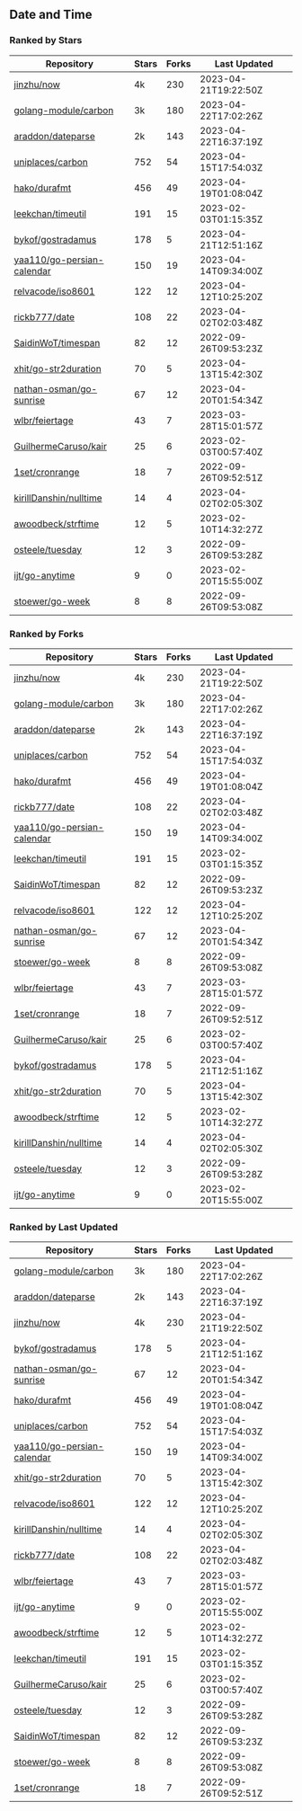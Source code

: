 ## Date and Time

### Ranked by Stars

| Repository | Stars | Forks | Last Updated |
|------------|-------|-------|--------------|
| [jinzhu/now](https://github.com/jinzhu/now) | 4k | 230 | 2023-04-21T19:22:50Z |
| [golang-module/carbon](https://github.com/golang-module/carbon) | 3k | 180 | 2023-04-22T17:02:26Z |
| [araddon/dateparse](https://github.com/araddon/dateparse) | 2k | 143 | 2023-04-22T16:37:19Z |
| [uniplaces/carbon](https://github.com/uniplaces/carbon) | 752 | 54 | 2023-04-15T17:54:03Z |
| [hako/durafmt](https://github.com/hako/durafmt) | 456 | 49 | 2023-04-19T01:08:04Z |
| [leekchan/timeutil](https://github.com/leekchan/timeutil) | 191 | 15 | 2023-02-03T01:15:35Z |
| [bykof/gostradamus](https://github.com/bykof/gostradamus) | 178 | 5 | 2023-04-21T12:51:16Z |
| [yaa110/go-persian-calendar](https://github.com/yaa110/go-persian-calendar) | 150 | 19 | 2023-04-14T09:34:00Z |
| [relvacode/iso8601](https://github.com/relvacode/iso8601) | 122 | 12 | 2023-04-12T10:25:20Z |
| [rickb777/date](https://github.com/rickb777/date) | 108 | 22 | 2023-04-02T02:03:48Z |
| [SaidinWoT/timespan](https://github.com/SaidinWoT/timespan) | 82 | 12 | 2022-09-26T09:53:23Z |
| [xhit/go-str2duration](https://github.com/xhit/go-str2duration) | 70 | 5 | 2023-04-13T15:42:30Z |
| [nathan-osman/go-sunrise](https://github.com/nathan-osman/go-sunrise) | 67 | 12 | 2023-04-20T01:54:34Z |
| [wlbr/feiertage](https://github.com/wlbr/feiertage) | 43 | 7 | 2023-03-28T15:01:57Z |
| [GuilhermeCaruso/kair](https://github.com/GuilhermeCaruso/kair) | 25 | 6 | 2023-02-03T00:57:40Z |
| [1set/cronrange](https://github.com/1set/cronrange) | 18 | 7 | 2022-09-26T09:52:51Z |
| [kirillDanshin/nulltime](https://github.com/kirillDanshin/nulltime) | 14 | 4 | 2023-04-02T02:05:30Z |
| [awoodbeck/strftime](https://github.com/awoodbeck/strftime) | 12 | 5 | 2023-02-10T14:32:27Z |
| [osteele/tuesday](https://github.com/osteele/tuesday) | 12 | 3 | 2022-09-26T09:53:28Z |
| [ijt/go-anytime](https://github.com/ijt/go-anytime) | 9 | 0 | 2023-02-20T15:55:00Z |
| [stoewer/go-week](https://github.com/stoewer/go-week) | 8 | 8 | 2022-09-26T09:53:08Z |

### Ranked by Forks

| Repository | Stars | Forks | Last Updated |
|------------|-------|-------|--------------|
| [jinzhu/now](https://github.com/jinzhu/now) | 4k | 230 | 2023-04-21T19:22:50Z |
| [golang-module/carbon](https://github.com/golang-module/carbon) | 3k | 180 | 2023-04-22T17:02:26Z |
| [araddon/dateparse](https://github.com/araddon/dateparse) | 2k | 143 | 2023-04-22T16:37:19Z |
| [uniplaces/carbon](https://github.com/uniplaces/carbon) | 752 | 54 | 2023-04-15T17:54:03Z |
| [hako/durafmt](https://github.com/hako/durafmt) | 456 | 49 | 2023-04-19T01:08:04Z |
| [rickb777/date](https://github.com/rickb777/date) | 108 | 22 | 2023-04-02T02:03:48Z |
| [yaa110/go-persian-calendar](https://github.com/yaa110/go-persian-calendar) | 150 | 19 | 2023-04-14T09:34:00Z |
| [leekchan/timeutil](https://github.com/leekchan/timeutil) | 191 | 15 | 2023-02-03T01:15:35Z |
| [SaidinWoT/timespan](https://github.com/SaidinWoT/timespan) | 82 | 12 | 2022-09-26T09:53:23Z |
| [relvacode/iso8601](https://github.com/relvacode/iso8601) | 122 | 12 | 2023-04-12T10:25:20Z |
| [nathan-osman/go-sunrise](https://github.com/nathan-osman/go-sunrise) | 67 | 12 | 2023-04-20T01:54:34Z |
| [stoewer/go-week](https://github.com/stoewer/go-week) | 8 | 8 | 2022-09-26T09:53:08Z |
| [wlbr/feiertage](https://github.com/wlbr/feiertage) | 43 | 7 | 2023-03-28T15:01:57Z |
| [1set/cronrange](https://github.com/1set/cronrange) | 18 | 7 | 2022-09-26T09:52:51Z |
| [GuilhermeCaruso/kair](https://github.com/GuilhermeCaruso/kair) | 25 | 6 | 2023-02-03T00:57:40Z |
| [bykof/gostradamus](https://github.com/bykof/gostradamus) | 178 | 5 | 2023-04-21T12:51:16Z |
| [xhit/go-str2duration](https://github.com/xhit/go-str2duration) | 70 | 5 | 2023-04-13T15:42:30Z |
| [awoodbeck/strftime](https://github.com/awoodbeck/strftime) | 12 | 5 | 2023-02-10T14:32:27Z |
| [kirillDanshin/nulltime](https://github.com/kirillDanshin/nulltime) | 14 | 4 | 2023-04-02T02:05:30Z |
| [osteele/tuesday](https://github.com/osteele/tuesday) | 12 | 3 | 2022-09-26T09:53:28Z |
| [ijt/go-anytime](https://github.com/ijt/go-anytime) | 9 | 0 | 2023-02-20T15:55:00Z |

### Ranked by Last Updated

| Repository | Stars | Forks | Last Updated |
|------------|-------|-------|--------------|
| [golang-module/carbon](https://github.com/golang-module/carbon) | 3k | 180 | 2023-04-22T17:02:26Z |
| [araddon/dateparse](https://github.com/araddon/dateparse) | 2k | 143 | 2023-04-22T16:37:19Z |
| [jinzhu/now](https://github.com/jinzhu/now) | 4k | 230 | 2023-04-21T19:22:50Z |
| [bykof/gostradamus](https://github.com/bykof/gostradamus) | 178 | 5 | 2023-04-21T12:51:16Z |
| [nathan-osman/go-sunrise](https://github.com/nathan-osman/go-sunrise) | 67 | 12 | 2023-04-20T01:54:34Z |
| [hako/durafmt](https://github.com/hako/durafmt) | 456 | 49 | 2023-04-19T01:08:04Z |
| [uniplaces/carbon](https://github.com/uniplaces/carbon) | 752 | 54 | 2023-04-15T17:54:03Z |
| [yaa110/go-persian-calendar](https://github.com/yaa110/go-persian-calendar) | 150 | 19 | 2023-04-14T09:34:00Z |
| [xhit/go-str2duration](https://github.com/xhit/go-str2duration) | 70 | 5 | 2023-04-13T15:42:30Z |
| [relvacode/iso8601](https://github.com/relvacode/iso8601) | 122 | 12 | 2023-04-12T10:25:20Z |
| [kirillDanshin/nulltime](https://github.com/kirillDanshin/nulltime) | 14 | 4 | 2023-04-02T02:05:30Z |
| [rickb777/date](https://github.com/rickb777/date) | 108 | 22 | 2023-04-02T02:03:48Z |
| [wlbr/feiertage](https://github.com/wlbr/feiertage) | 43 | 7 | 2023-03-28T15:01:57Z |
| [ijt/go-anytime](https://github.com/ijt/go-anytime) | 9 | 0 | 2023-02-20T15:55:00Z |
| [awoodbeck/strftime](https://github.com/awoodbeck/strftime) | 12 | 5 | 2023-02-10T14:32:27Z |
| [leekchan/timeutil](https://github.com/leekchan/timeutil) | 191 | 15 | 2023-02-03T01:15:35Z |
| [GuilhermeCaruso/kair](https://github.com/GuilhermeCaruso/kair) | 25 | 6 | 2023-02-03T00:57:40Z |
| [osteele/tuesday](https://github.com/osteele/tuesday) | 12 | 3 | 2022-09-26T09:53:28Z |
| [SaidinWoT/timespan](https://github.com/SaidinWoT/timespan) | 82 | 12 | 2022-09-26T09:53:23Z |
| [stoewer/go-week](https://github.com/stoewer/go-week) | 8 | 8 | 2022-09-26T09:53:08Z |
| [1set/cronrange](https://github.com/1set/cronrange) | 18 | 7 | 2022-09-26T09:52:51Z |

